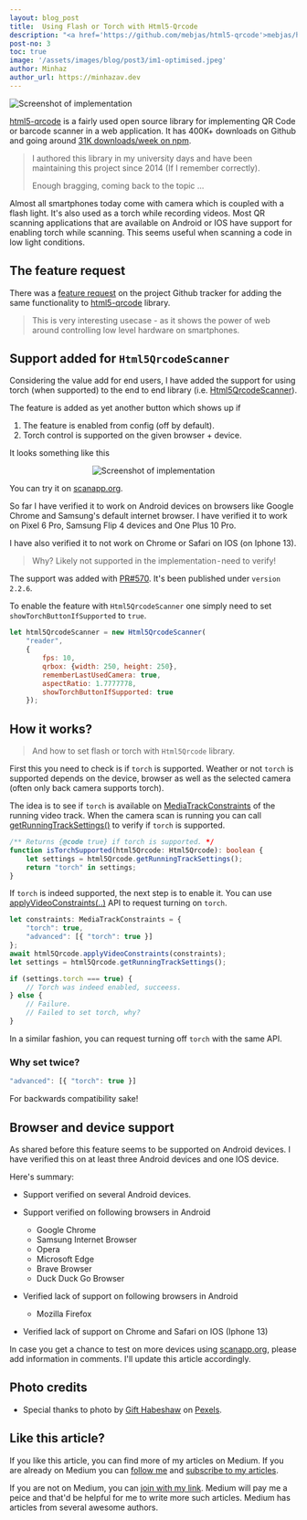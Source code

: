```yaml
---
layout: blog_post
title:  Using Flash or Torch with Html5-Qrcode
description: "<a href='https://github.com/mebjas/html5-qrcode'>mebjas/html5-qrcode</a> is a fairly used open source library for implementing QR Code or barcode scanner in a web application. There has been ask supporting torch or flash feature with the scanner. This feature is usually very well supported on native scanner apps that are available on Android or IOS. In this article I'll share how to add torch support with both end to end library (Html5QrcodeScanner) as well as the low level library  (Html5Qrcode)."
post-no: 3
toc: true
image: '/assets/images/blog/post3/im1-optimised.jpeg'
author: Minhaz
author_url: https://minhazav.dev
---
```


![Screenshot of implementation](/assets/images/blog/post3/pexels-gift-habeshaw-3348724.jpg)

[html5-qrcode](https://github.com/mebjas/html5-qrcode) is a fairly used open source library for implementing QR Code or barcode scanner in a web application. It has 400K+ downloads on Github and going around [31K downloads/week on npm](https://www.npmjs.com/package/html5-qrcode).

> I authored this library in my university days and have been maintaining this project since 2014 (If I remember correctly).
>
> Enough bragging, coming back to the topic ...

Almost all smartphones today come with camera which is coupled with a flash light. It's also used as a torch while recording videos. Most QR scanning applications that are available on Android or IOS have support for enabling torch while scanning. This seems useful when scanning a code in low light conditions.

## The feature request
There was a [feature request](https://github.com/mebjas/html5-qrcode/issues/129) on the project Github tracker for adding the same functionality to [html5-qrcode](https://github.com/mebjas/html5-qrcode) library.

> This is very interesting usecase - as it shows the power of web around controlling low level hardware on smartphones.

## Support added for `Html5QrcodeScanner`
Considering the value add for end users, I have added the support for using torch (when supported) to the end to end library (i.e. [Html5QrcodeScanner](https://github.com/mebjas/html5-qrcode/blob/master/src/html5-qrcode-scanner.ts#L135)).

The feature is added as yet another button which shows up if
1.   The feature is enabled from config (off by default).
2.   Torch control is supported on the given browser + device.

It looks something like this

<div style="text-align: center">
    <img src="/assets/images/blog/post3/im1.jpeg" alt="Screenshot of implementation">
</div>

You can try it on [scanapp.org](https://scanapp.org).

So far I have verified it to work on Android devices on browsers like Google Chrome and Samsung's default internet browser. I have verified it to work on Pixel 6 Pro, Samsung Flip 4 devices and One Plus 10 Pro.

I have also verified it to not work on Chrome or Safari on IOS (on Iphone 13).

> Why? Likely not supported in the implementation - need to verify!

The support was added with [PR#570](https://github.com/mebjas/html5-qrcode/pull/570). It's been published under `version 2.2.6`.

To enable the feature with `Html5QrcodeScanner` one simply need to set `showTorchButtonIfSupported` to `true`.

```js
let html5QrcodeScanner = new Html5QrcodeScanner(
    "reader",
    {
        fps: 10,
        qrbox: {width: 250, height: 250},
        rememberLastUsedCamera: true,
        aspectRatio: 1.7777778,
        showTorchButtonIfSupported: true
    });

```

## How it works?
> And how to set flash or torch with `Html5Qrcode` library.

First this you need to check is if `torch` is supported. Weather or not `torch`
is supported depends on the device, browser as well as the selected camera (often only back camera supports torch).

The idea is to see if `torch` is available on [MediaTrackConstraints](https://developer.mozilla.org/en-US/docs/Web/API/MediaTrackConstraints#instance_properties_of_image_tracks) of the running video track. When the camera scan is running you can call [getRunningTrackSettings()](https://github.com/mebjas/html5-qrcode/blob/master/src/html5-qrcode.ts#L798) to verify if `torch` is supported.

```ts
/** Returns {@code true} if torch is supported. */
function isTorchSupported(html5Qrcode: Html5Qrcode): boolean {
    let settings = html5Qrcode.getRunningTrackSettings();
    return "torch" in settings;
}
```

If `torch` is indeed supported, the next step is to enable it. You can use [applyVideoConstraints(..)](https://github.com/mebjas/html5-qrcode/blob/master/src/html5-qrcode.ts#L826) API to request turning on `torch`.

```ts
let constraints: MediaTrackConstraints = {
    "torch": true,
    "advanced": [{ "torch": true }]
};
await html5Qrcode.applyVideoConstraints(constraints);
let settings = html5Qrcode.getRunningTrackSettings();

if (settings.torch === true) {
    // Torch was indeed enabled, succeess.
} else {
    // Failure.
    // Failed to set torch, why?
}
```

In a similar fashion, you can request turning off `torch` with the same API.

### Why set twice?
```js
"advanced": [{ "torch": true }]
```

For backwards compatibility sake!

## Browser and device support
As shared before this feature seems to be supported on Android devices. I have verified this on at least three Android devices and one IOS device.

Here's summary:
-   Support verified on several Android devices.

-   Support verified on following browsers in Android
    -    Google Chrome
    -    Samsung Internet Browser
    -    Opera
    -    Microsoft Edge
    -    Brave Browser
    -    Duck Duck Go Browser
-   Verified lack of support on following browsers in Android
    -    Mozilla Firefox
-   Verified lack of support on Chrome and Safari on IOS (Iphone 13)

In case you get a chance to test on more devices using [scanapp.org](https://scanapp.org), please add information in comments. I'll update this article accordingly.

## Photo credits
-   Special thanks to photo by [Gift Habeshaw](https://www.pexels.com/@lovetosmile/) on [Pexels](https://www.pexels.com).

## Like this article?
If you like this article, you can find more of my articles on Medium. If you are already on Medium you can [follow me](https://minhazav.medium.com/) and [subscribe to my articles](https://medium.com/membership/@minhazav).

If you are not on Medium, you can [join with my link](https://medium.com/membership/@minhazav). Medium will pay me a peice and that'd be helpful for me to write more such articles. Medium has articles from several awesome authors.